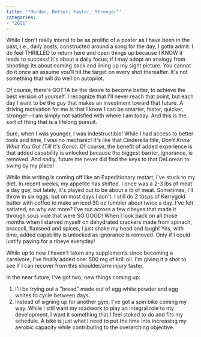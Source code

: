 ```yaml
---
title: '"Harder, Better, Faster, Stronger"'
categories:
- "2021"
---
```



While I don't really intend to be as prolific of a poster as I have been in the past, i.e., daily posts, constructed around a song for the day, I gotta admit: I do feel THRILLED to return here and open things up because I KNOW it leads to success! It's about a daily focus; if I may adopt an analogy from shooting: its about coming back and lining up my sight picture. You cannot do it once an assume you'll hit the target on every shot thereafter. It's not something that will do well on autopilot.



Of course, there's GOTTA be the desire to become better, to achieve the best version of yourself. I recognize that I'll never reach that point, but each day I want to be the guy that makes an investment toward that future. A driving motivation for me is that I know I can be smarter, faster, quicker, stronger—I am simply not satisfied with where I am today. And this is the sort of thing that is a lifelong pursuit.



Sure, when I was younger, I was indestructible! While I had access to better tools and time, I was no mechanic! It's like that Cinderella title, *Don't Know What You Got (Till It's Gone)*. Of course, the benefit of added experience is that added capability is unlocked because the biggest barrier, ignorance, is removed. And sadly, future me never did find the keys to that DeLorean to swing by my place!



While this writing is coming off like an Expeditionary restart, I've stuck to my diet. In recent weeks, my appetite has shifted. I once was a 2-3 lbs of meat a day guy, but lately, it's played out to be about a lb of meat. Sometimes, I'll throw in six eggs, but on most days I don't. I still do 2 tbsps of Kerrygold butter with coffee to make an iced 30 oz tumbler about twice a day. I've felt satiated, so why eat more? I've run across a few ribeyes that made it through sous vide that were SO GOOD! When I look back on all those months when I starved myself on dehydrated crackers made from spinach, broccoli, flaxseed and spices, I just shake my head and laugh! Yes, with time, added capability is unlocked as ignorance is removed. Only if I could justify paying for a ribeye everyday!



While up to now I haven't taken any supplements since becoming a carnivore, I've finally added one: 500 mg of krill oil. I'm giving it a shot to see if I can recover from this shoulder/arm injury faster.



In the near future, I've got two, new things coming up:


1. I'll be trying out a "bread" made out of egg white powder and egg whites to cycle between days.
2. Instead of signing up for another gym, I've got a spin bike coming my way. While I still want my roadwork to play an integral role to my development, I want it something that I feel stoked to do and fits my schedule. A bike is just what I need to put the time into increasing my aerobic capacity while contributing to the overarching objective.

